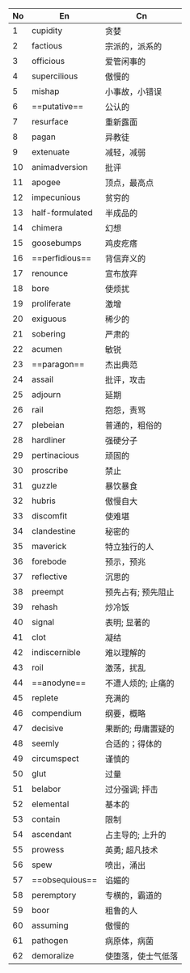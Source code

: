 
| No  | En              | Cn         |
| --- | --------------- | ---------- |
| 1   | cupidity        | 贪婪         |
| 2   | factious        | 宗派的，派系的    |
| 3   | officious       | 爱管闲事的      |
| 4   | supercilious    | 傲慢的        |
| 5   | mishap          | 小事故，小错误    |
| 6   | ==putative==    | 公认的        |
| 7   | resurface       | 重新露面       |
| 8   | pagan           | 异教徒        |
| 9   | extenuate       | 减轻，减弱      |
| 10  | animadversion   | 批评         |
| 11  | apogee          | 顶点，最高点     |
| 12  | impecunious     | 贫穷的        |
| 13  | half-formulated | 半成品的       |
| 14  | chimera         | 幻想         |
| 15  | goosebumps      | 鸡皮疙瘩       |
| 16  | ==perfidious==  | 背信弃义的      |
| 17  | renounce        | 宣布放弃       |
| 18  | bore            | 使烦扰        |
| 19  | proliferate     | 激增         |
| 20  | exiguous        | 稀少的        |
| 21  | sobering        | 严肃的        |
| 22  | acumen          | 敏锐         |
| 23  | ==paragon==     | 杰出典范       |
| 24  | assail          | 批评，攻击      |
| 25  | adjourn         | 延期         |
| 26  | rail            | 抱怨，责骂      |
| 27  | plebeian        | 普通的，粗俗的    |
| 28  | hardliner       | 强硬分子       |
| 29  | pertinacious    | 顽固的        |
| 30  | proscribe       | 禁止         |
| 31  | guzzle          | 暴饮暴食       |
| 32  | hubris          | 傲慢自大       |
| 33  | discomfit       | 使难堪        |
| 34  | clandestine     | 秘密的        |
| 35  | maverick        | 特立独行的人     |
| 36  | forebode        | 预示，预兆      |
| 37  | reflective      | 沉思的        |
| 38  | preempt         | 预先占有; 预先阻止 |
| 39  | rehash          | 炒冷饭        |
| 40  | signal          | 表明; 显著的    |
| 41  | clot            | 凝结         |
| 42  | indiscernible   | 难以理解的      |
| 43  | roil            | 激荡，扰乱      |
| 44  | ==anodyne==     | 不遭人烦的; 止痛的 |
| 45  | replete         | 充满的        |
| 46  | compendium      | 纲要，概略      |
| 47  | decisive        | 果断的; 毋庸置疑的 |
| 48  | seemly          | 合适的；得体的    |
| 49  | circumspect     | 谨慎的        |
| 50  | glut            | 过量         |
| 51  | belabor         | 过分强调; 抨击   |
| 52  | elemental       | 基本的        |
| 53  | contain         | 限制         |
| 54  | ascendant       | 占主导的; 上升的  |
| 55  | prowess         | 英勇; 超凡技术   |
| 56  | spew            | 喷出，涌出      |
| 57  | ==obsequious==  | 谄媚的        |
| 58  | peremptory      | 专横的，霸道的    |
| 59  | boor            | 粗鲁的人       |
| 60  | assuming        | 傲慢的        |
| 61  | pathogen        | 病原体，病菌     |
| 62  | demoralize      | 使堕落，使士气低落  |
